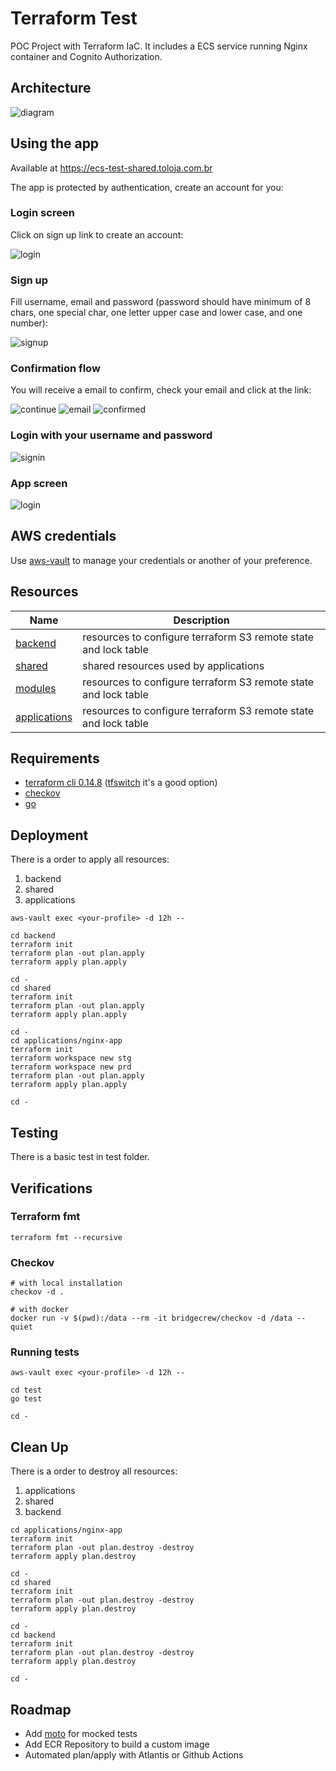 # Terraform Test

POC Project with Terraform IaC. It includes a ECS service running Nginx container and Cognito Authorization.

## Architecture

![diagram](./docs/architecture.png)

## Using the app

Available at https://ecs-test-shared.toloja.com.br

The app is protected by authentication, create an account for you:

### Login screen

Click on sign up link to create an account:

![login](./docs/app/login.png)

### Sign up

Fill username, email and password (password should have minimum of 8 chars, one special char, one letter upper case and lower case, and one number):

![signup](./docs/app/signup.png)

### Confirmation flow

You will receive a email to confirm, check your email and click at the link:

![continue](./docs/app/continue.png)
![email](./docs/app/email.png)
![confirmed](./docs/app/confirmed.png)

### Login with your username and password

![signin](./docs/app/signin.png)

### App screen

![login](./docs/app/app.png)

## AWS credentials

Use [aws-vault](https://github.com/99designs/aws-vault) to manage your credentials or another of your preference.

## Resources

| Name                                     | Description                                                     |
| ---------------------------------------- | --------------------------------------------------------------- |
| [backend](./backend/README.md)           | resources to configure terraform S3 remote state and lock table |
| [shared](./shared/README.md)             | shared resources used by applications                           |
| [modules](./modules/README.md)           | resources to configure terraform S3 remote state and lock table |
| [applications](./applications/README.md) | resources to configure terraform S3 remote state and lock table |

## Requirements

- [terraform cli 0.14.8](https://www.terraform.io/docs/cli/index.html) ([tfswitch](https://tfswitch.warrensbox.com) it's a good option)
- [checkov](https://www.checkov.io)
- [go](https://golang.org)

## Deployment

There is a order to apply all resources:

1. backend
1. shared
1. applications

```
aws-vault exec <your-profile> -d 12h --

cd backend
terraform init
terraform plan -out plan.apply
terraform apply plan.apply

cd -
cd shared
terraform init
terraform plan -out plan.apply
terraform apply plan.apply

cd -
cd applications/nginx-app
terraform init
terraform workspace new stg
terraform workspace new prd
terraform plan -out plan.apply
terraform apply plan.apply

cd -
```

## Testing

There is a basic test in test folder.

## Verifications

### Terraform fmt

```
terraform fmt --recursive
```

### Checkov

```
# with local installation
checkov -d .

# with docker
docker run -v $(pwd):/data --rm -it bridgecrew/checkov -d /data --quiet
```

### Running tests

```
aws-vault exec <your-profile> -d 12h --

cd test
go test

cd -
```

## Clean Up

There is a order to destroy all resources:

1. applications
1. shared
1. backend

```
cd applications/nginx-app
terraform init
terraform plan -out plan.destroy -destroy
terraform apply plan.destroy

cd -
cd shared
terraform init
terraform plan -out plan.destroy -destroy
terraform apply plan.destroy

cd -
cd backend
terraform init
terraform plan -out plan.destroy -destroy
terraform apply plan.destroy

cd -
```

## Roadmap

- Add [moto](https://github.com/gruntwork-io/terratest/tree/master/test-docker-images/moto) for mocked tests
- Add ECR Repository to build a custom image
- Automated plan/apply with Atlantis or Github Actions
